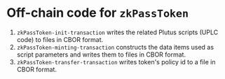 # Off-chain code for `zkPassToken`

1. `zkPassToken-init-transaction` writes the related Plutus scripts (UPLC code) to files in CBOR format.
2. `zkPassToken-minting-transaction` constructs the data items used as script parameters and writes them to files in CBOR format.
3. `zkPassToken-transfer-transaction` writes token's policy id to a file in CBOR format.